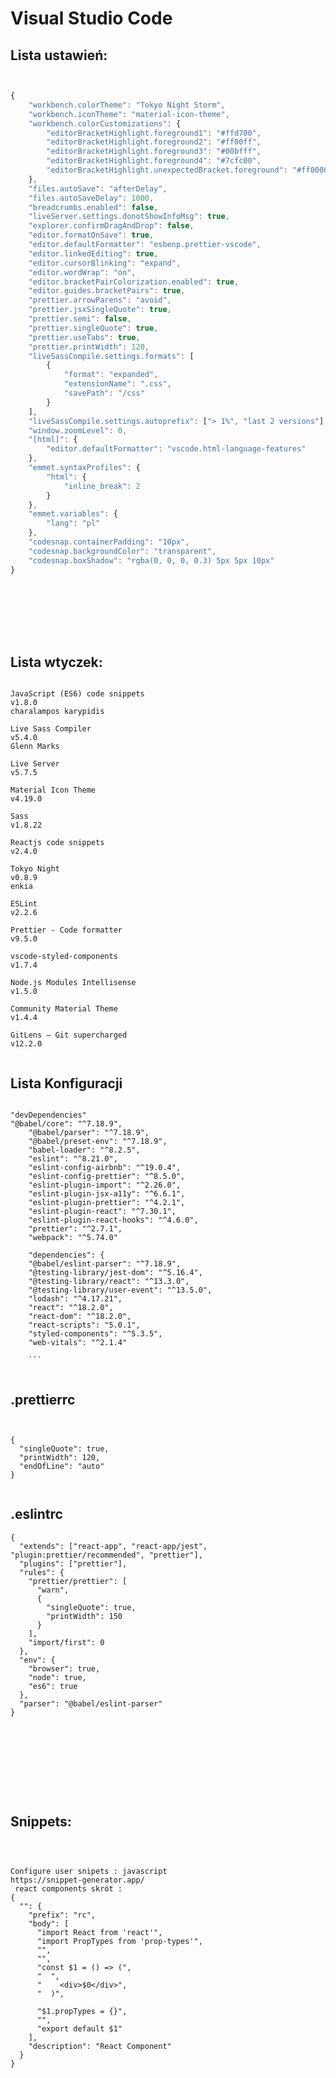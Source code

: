 # Visual Studio Code


## Lista ustawień: 
```js 


{
	"workbench.colorTheme": "Tokyo Night Storm",
	"workbench.iconTheme": "material-icon-theme",
	"workbench.colorCustomizations": {
		"editorBracketHighlight.foreground1": "#ffd700",
		"editorBracketHighlight.foreground2": "#ff00ff",
		"editorBracketHighlight.foreground3": "#00bfff",
		"editorBracketHighlight.foreground4": "#7cfc00",
		"editorBracketHighlight.unexpectedBracket.foreground": "#ff0000"
	},
	"files.autoSave": "afterDelay",
	"files.autoSaveDelay": 1000,
	"breadcrumbs.enabled": false,
	"liveServer.settings.donotShowInfoMsg": true,
	"explorer.confirmDragAndDrop": false,
	"editor.formatOnSave": true,
	"editor.defaultFormatter": "esbenp.prettier-vscode",
	"editor.linkedEditing": true,
	"editor.cursorBlinking": "expand",
	"editor.wordWrap": "on",
	"editor.bracketPairColorization.enabled": true,
	"editor.guides.bracketPairs": true,
	"prettier.arrowParens": "avoid",
	"prettier.jsxSingleQuote": true,
	"prettier.semi": false,
	"prettier.singleQuote": true,
	"prettier.useTabs": true,
	"prettier.printWidth": 120,
	"liveSassCompile.settings.formats": [
		{
			"format": "expanded",
			"extensionName": ".css",
			"savePath": "/css"
		}
	],
	"liveSassCompile.settings.autoprefix": ["> 1%", "last 2 versions"],
	"window.zoomLevel": 0,
	"[html]": {
		"editor.defaultFormatter": "vscode.html-language-features"
	},
	"emmet.syntaxProfiles": {
		"html": {
			"inline_break": 2
		}
	},
	"emmet.variables": {
		"lang": "pl"
	},
	"codesnap.containerPadding": "10px",
	"codesnap.backgroundColor": "transparent",
	"codesnap.boxShadow": "rgba(0, 0, 0, 0.3) 5px 5px 10px"
}









```

## Lista wtyczek:  
```

JavaScript (ES6) code snippets
v1.8.0
charalampos karypidis

Live Sass Compiler
v5.4.0
Glenn Marks

Live Server
v5.7.5

Material Icon Theme
v4.19.0

Sass
v1.8.22

Reactjs code snippets
v2.4.0

Tokyo Night
v0.8.9
enkia

ESLint
v2.2.6

Prettier - Code formatter
v9.5.0

vscode-styled-components
v1.7.4

Node.js Modules Intellisense
v1.5.0

Community Material Theme
v1.4.4

GitLens — Git supercharged
v12.2.0


```
## Lista Konfiguracji 
```

"devDependencies"
"@babel/core": "^7.18.9",
    "@babel/parser": "^7.18.9",
    "@babel/preset-env": "^7.18.9",
    "babel-loader": "^8.2.5",
    "eslint": "^8.21.0",
    "eslint-config-airbnb": "^19.0.4",
    "eslint-config-prettier": "^8.5.0",
    "eslint-plugin-import": "^2.26.0",
    "eslint-plugin-jsx-a11y": "^6.6.1",
    "eslint-plugin-prettier": "^4.2.1",
    "eslint-plugin-react": "^7.30.1",
    "eslint-plugin-react-hooks": "^4.6.0",
    "prettier": "^2.7.1",
    "webpack": "^5.74.0"
    
    "dependencies": {
    "@babel/eslint-parser": "^7.18.9",
    "@testing-library/jest-dom": "^5.16.4",
    "@testing-library/react": "^13.3.0",
    "@testing-library/user-event": "^13.5.0",
    "lodash": "^4.17.21",
    "react": "^18.2.0",
    "react-dom": "^18.2.0",
    "react-scripts": "5.0.1",
    "styled-components": "^5.3.5",
    "web-vitals": "^2.1.4"
    
    ```
    
```
## .prettierrc

```


{
  "singleQuote": true,
  "printWidth": 120,
  "endOfLine": "auto"
}


```
 ## .eslintrc

```
{
  "extends": ["react-app", "react-app/jest", "plugin:prettier/recommended", "prettier"],
  "plugins": ["prettier"],
  "rules": {
    "prettier/prettier": [
      "warn",
      {
        "singleQuote": true,
        "printWidth": 150
      }
    ],
    "import/first": 0
  },
  "env": {
    "browser": true,
    "node": true,
    "es6": true
  },
  "parser": "@babel/eslint-parser"
}










```
## Snippets:  
```



Configure user snipets : javascript 
https://snippet-generator.app/
 react components skrót :
{
  "": {
    "prefix": "rc",
    "body": [
      "import React from 'react'",
      "import PropTypes from 'prop-types'",
      "",
      "",
      "const $1 = () => (",
      "  ",
      "    <div>$0</div>",
      "  )",

      "$1.propTypes = {}",
      "",
      "export default $1"
    ],
    "description": "React Component"
  }
}




